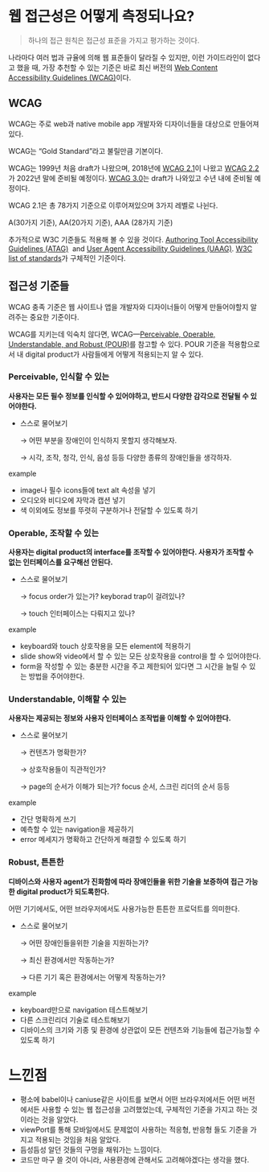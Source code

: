 # 웹 접근성은 어떻게 측정되나요?

> 하나의 접근 원칙은 접근성 표준을 가지고 평가하는 것이다.

나라마다 여러 법과 규율에 의해 웹 표준들이 달라질 수 있지만, 이런 가이드라인이 없다고 했을 때, 가장 추천할 수 있는 기준은 바로 최신 버전의 [Web Content Accessibility Guidelines (WCAG)](https://web.dev/learn/accessibility/measure/#wcag)이다.

## WCAG

WCAG는 주로 web과 native mobile app 개발자와 디자이너들을 대상으로 만들어져있다.

WCAG는 “Gold Standard”라고 불릴만큼 기본이다.

WCAG는 1999년 처음 draft가 나왔으며, 2018년에 [WCAG 2.1](https://www.w3.org/TR/WCAG21/)이 나왔고 [WCAG 2.2](https://www.w3.org/TR/WCAG22/) 가 2022년 말에 준비될 예정이다. [WCAG 3.0](https://www.w3.org/WAI/standards-guidelines/wcag/wcag3-intro/)는 draft가 나와있고 수년 내에 준비될 예정이다.

WCAG 2.1은 총 78가지 기준으로 이루어져있으며 3가지 레벨로 나뉜다.

A(30가지 기준), AA(20가지 기준), AAA (28가지 기준)

추가적으로 W3C 기준들도 적용해 볼 수 있을 것이다. [Authoring Tool Accessibility Guidelines (ATAG)](https://www.w3.org/WAI/standards-guidelines/atag/)
 and [User Agent Accessibility Guidelines (UAAG)](https://www.w3.org/WAI/standards-guidelines/uaag/). [W3C list of standards](https://www.w3.org/standards/)가 구체적인 기준이다.

## 접근성 기준들

WCAG 충족 기준은 웹 사이트나 앱을 개발자와 디자이너들이 어떻게 만들어야할지 알려주는 중요한 기준이다.

WCAG를 지키는데 익숙치 않다면, WCAG—[Perceivable, Operable, Understandable, and Robust (POUR)](https://www.w3.org/WAI/fundamentals/accessibility-principles/)를 참고할 수 있다. POUR 기준을 적용함으로서 내 digital product가 사람들에게 어떻게 적용되는지 알 수 있다.

### Perceivable, 인식할 수 있는

**사용자는 모든 필수 정보를 인식할 수 있어야하고, 반드시 다양한 감각으로 전달될 수 있어야한다.**

- 스스로 물어보기

    → 어떤 부분을 장애인이 인식하지 못할지 생각해보자.

    → 시각, 조작, 청각, 인식, 음성 등등 다양한 종류의 장애인들을 생각하자.

example

- image나 필수 icons들에 text alt 속성을 넣기
- 오디오와 비디오에 자막과 캡션 넣기
- 색 이외에도 정보를 뚜렷히 구분하거나 전달할 수 있도록 하기

### Operable, 조작할 수 있는

**사용자는 digital product의 interface를 조작할 수 있어야한다. 사용자가 조작할 수 없는 인터페이스를 요구해선 안된다.**

- 스스로 물어보기

    → focus order가 있는가? keyborad trap이 걸려있나?

    → touch 인터페이스는 다뤄지고 있나?

example

- keyboard와 touch 상호작용을 모든 element에 적용하기
- slide show와 video에서 할 수 있는 모든 상호작용을 control을 할 수 있어야한다.
- form을 작성할 수 있는 충분한 시간을 주고 제한되어 있다면 그 시간을 늘릴 수 있는 방법을 주어야한다.

### Understandable, 이해할 수 있는

**사용자는 제공되는 정보와 사용자 인터페이스 조작법을 이해할 수 있어야한다.**

- 스스로 물어보기

    → 컨텐츠가 명확한가?

    → 상호작용들이 직관적인가?

    → page의 순서가 이해가 되는가? focus 순서, 스크린 리더의 순서 등등

example

- 간단 명확하게 쓰기
- 예측할 수 있는 navigation을 제공하기
- error 메세지가 명확하고 간단하게 해결할 수 있도록 하기

### Robust, 튼튼한

**디바이스와 사용자 agent가 진화함에 따라 장애인들을 위한 기술을 보증하여 접근 가능한 digital product가 되도록한다.**

어떤 기기에서도, 어떤 브라우저에서도 사용가능한 튼튼한 프로덕트를 의미한다.

- 스스로 물어보기

    → 어떤 장애인들을위한 기술을 지원하는가?

    → 최신 환경에서만 작동하는가?

    → 다른 기기 혹은 환경에서는 어떻게 작동하는가?

example

- keyboard만으로 navigation 테스트해보기
- 다른 스크린리더 기술로 테스트해보기
- 디바이스의 크기와 기종 및 환경에 상관없이 모든 컨텐츠와 기능들에 접근가능할 수 있도록 하기

# 느낀점

- 평소에 babel이나 caniuse같은 사이트를 보면서 어떤 브라우저에서든 어떤 버전에서든 사용할 수 있는 웹 접근성을 고려했었는데, 구체적인 기준을 가지고 하는 것이라는 것을 알았다.
- viewPort를 통해 모바일에서도 문제없이 사용하는 적응형, 반응형 들도 기준을 가지고 적용되는 것임을 처음 알았다.
- 듬성듬성 알던 것들의 구멍을 채워가는 느낌이다.
- 코드만 마구 쓸 것이 아니라, 사용환경에 관해서도 고려해야겠다는 생각을 했다.
